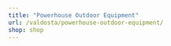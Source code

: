 ```yaml
---
title: "Powerhouse Outdoor Equipment"
url: /valdosta/powerhouse-outdoor-equipment/
shop: shop
---
```

